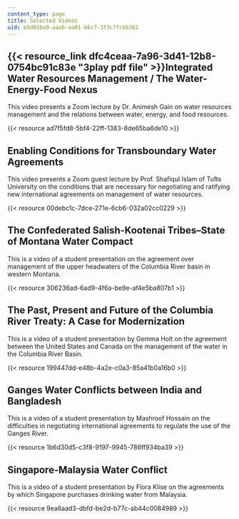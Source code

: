 ```yaml
---
content_type: page
title: Selected Videos
uid: e5d05ba9-aaa6-aa01-b6c7-3f3c7fcbb362
---
```

## {{< resource_link dfc4ceaa-7a96-3d41-12b8-0754bc91c83e "3play pdf file" >}}Integrated Water Resources Management / The Water-Energy-Food Nexus

This video presents a Zoom lecture by Dr. Animesh Gain on water resources management and the relations between water, energy, and food resources.

{{< resource ad7f5fd8-5bf4-22ff-1383-8de65ba6de10 >}}

## Enabling Conditions for Transboundary Water Agreements

This video presents a Zoom guest lecture by Prof. Shafiqul Islam of Tufts University on the conditions that are necessary for negotiating and ratifying new international agreements on management of water resources.

{{< resource 00debc1c-7dce-271e-6cb6-032a02cc0229 >}}

## The Confederated Salish-Kootenai Tribes–State of Montana Water Compact

This is a video of a student presentation on the agreement over management of the upper headwaters of the Columbia River basin in western Montana.

{{< resource 306236ad-6ad9-4f6a-be9e-af4e5ba807b1 >}}

## The Past, Present and Future of the Columbia River Treaty: A Case for Modernization

This is a video of a student presentation by Gemma Holt on the agreement between the United States and Canada on the management of the water in the Columbia River Basin.

{{< resource 199447dd-e48b-4a2e-c0a3-85a41b0a16b0 >}}

## Ganges Water Conflicts between India and Bangladesh

This is a video of a student presentation by Mashroof Hossain on the difficulties in negotiating international agreements to regulate the use of the Ganges River.

{{< resource 1b6d30d5-c3f8-9197-9945-786ff934ba39 >}}

## Singapore-Malaysia Water Conflict

This is a video of a student presentation by Flora Klise on the agreements by which Singapore purchases drinking water from Malaysia.

{{< resource 9ea6aad3-dbfd-be2d-b77c-ab44c0084989 >}}